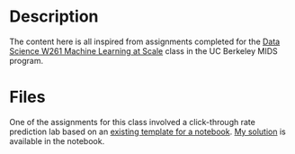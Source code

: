 # Description

The content here is all inspired from assignments completed for the [Data Science W261 Machine Learning at Scale](https://www.ischool.berkeley.edu/courses/datasci/261) class in the UC Berkeley MIDS program.

# Files

One of the assignments for this class involved a click-through rate prediction lab based on an [existing template for a notebook](). [My solution]() is available in the notebook.
